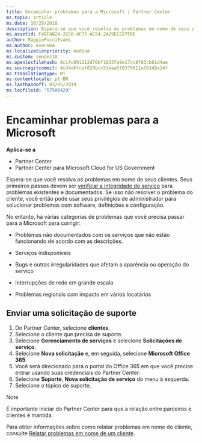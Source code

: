```yaml
---
title: Encaminhar problemas para a Microsoft | Partner Center
ms.topic: article
ms.date: 10/29/2018
description: Espera-se que você resolva os problemas em nome de seus clientes. No entanto, há várias categorias de problemas que você precisará de entregá-la à Microsoft para corrigir.
ms.assetid: F4BFAB24-2CC6-4F77-AC54-2A29ECE97F0E
author: MaggiePucciEvans
ms.author: evansma
ms.localizationpriority: medium
ms.custom: seodec18
ms.openlocfilehash: 0c1fc091212d70bf18337a9e17cc8f83cb61d4ae
ms.sourcegitcommit: 4c34d6fcaf020bcc53eaa5f0379011a56149a14f
ms.translationtype: MT
ms.contentlocale: pt-BR
ms.lasthandoff: 03/05/2019
ms.locfileid: "57586429"
---
```

# <a name="escalate-problems-to-microsoft"></a>Encaminhar problemas para a Microsoft

**Aplica-se a**

-  Partner Center
-  Partner Center para Microsoft Cloud for US Government


Espera-se que você resolva os problemas em nome de seus clientes. Seus primeiros passos devem ser [verificar a integridade do serviço](check-service-health.md) para problemas existentes e documentados. Se isso não resolver o problema do cliente, você então pode usar seus privilégios de administrador para solucionar problemas com software, definições e configuração.

No entanto, há várias categorias de problemas que você precisa passar para a Microsoft para corrigir:

-   Problemas não documentados com os serviços que não estão funcionando de acordo com as descrições.

-   Serviços indisponíveis

-   Bugs e outras irregularidades que afetam a aparência ou operação do serviço

-   Interrupções de rede em grande escala

-   Problemas regionais com impacto em vários locatários

## <a name="submit-a-support-request"></a>Enviar uma solicitação de suporte

1. Do Partner Center, selecione **clientes**.
2. Selecione o cliente que precisa de suporte.
3. Selecione **Gerenciamento de serviços** e selecione **Solicitações de serviço**.
4. Selecione **Nova solicitação** e, em seguida, selecione **Microsoft Office 365**.
5. Você será direcionado para o portal do Office 365 em que você precise entrar usando suas credenciais do Partner Center.
6. Selecione **Suporte**, **Nova solicitação de serviço** do menu à esquerda.
7. Selecione o tópico de suporte.

>[!NOTE]
>É importante iniciar do Partner Center para que a relação entre parceiros e clientes é mantida. 


Para obter informações sobre como relatar problemas em nome do cliente, consulte [Relatar problemas em nome de um cliente](report-problems-on-behalf-of-a-customer.md).

 

 



